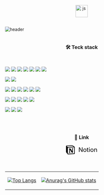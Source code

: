 <div align="center">
  <img width="40" alt="js" src="https://user-images.githubusercontent.com/58536602/185842413-7368639a-06ad-4cbf-8d3b-3cec0caf8aec.png" />

<!-- ## <p style="font-size:">JunSeong's Creative Projects</p> -->

</div>
<br />

![header](https://capsule-render.vercel.app/api?type=waving&color=gradient&height=200&section=header&text=JS%20Creation&fontSize=50&fontAlignY=25&desc=JunSeong's%20Creative%20Projects&descSize=20&descAlignY=50)

<!-- ### <p align="center"> 🧑🏻‍💻 About </p>

이준성
<br />
JunSeong Lee
<br /> -->

#

### <p align="center"> 🛠 Teck stack </p>

<br />
<p>
  <img src="https://img.shields.io/badge/JavaScript-F7DF1E?style=for-the-badge&logo=JavaScript&logoColor=black" styled="margin: 0-auto;">
  <img src="https://img.shields.io/badge/TypeScript-3178C6?style=for-the-badge&logo=TypeScript&logoColor=white">
  <img src="https://img.shields.io/badge/Node.js-339933?style=for-the-badge&logo=Node.js&logoColor=white">
  <img src="https://img.shields.io/badge/React-61DAFB?style=for-the-badge&logo=React&logoColor=black">
  <img src="https://img.shields.io/badge/Next.js-000000?style=for-the-badge&logo=Next.js&logoColor=white">
  <img src="https://img.shields.io/badge/Spring Boot-6DB33F?style=for-the-badge&logo=Spring Boot&logoColor=white">
  <img src="https://img.shields.io/badge/MySQL-4479A1?style=for-the-badge&logo=MySQL&logoColor=white">
</p>
<p>
  <img src="https://img.shields.io/badge/Rest API-white?style=for-the-badge&logo=Amazon API Gateway&logoColor=black">
  <img src="https://img.shields.io/badge/mqtt.js-white?style=for-the-badge&logo=Espressif&logoColor=black">
</p>

<p>
  <img src="https://img.shields.io/badge/HTML5-eeeeee?style=for-the-badge&logo=HTML5&logoColor=E34F26">
  <img src="https://img.shields.io/badge/CSS3-eeeeee?style=for-the-badge&logo=HTML5&logoColor=1572B6">
  <img src="https://img.shields.io/badge/Tailwind CSS-eeeeee?style=for-the-badge&logo=Tailwind CSS&logoColor=06B6D4">
  <img src="https://img.shields.io/badge/MUI-eeeeee?style=for-the-badge&logo=MUI&logoColor=007FFF">
  <img src="https://img.shields.io/badge/Bootstrap-eeeeee?style=for-the-badge&logo=Bootstrap&logoColor=7952B3">
  <img src="https://img.shields.io/badge/styled components-eeeeee?style=for-the-badge&logo=styled components&logoColor=DB7093">
</p>

<p>
  <img src="https://img.shields.io/badge/Git-999999?style=for-the-badge&logo=Git&logoColor=F05032">
  <img src="https://img.shields.io/badge/Jira-999999?style=for-the-badge&logo=Jira&logoColor=0052CC">
  <img src="https://img.shields.io/badge/Bitbucket-999999?style=for-the-badge&logo=Bitbucket&logoColor=0052CC">
  <img src="https://img.shields.io/badge/Velog-999999?style=for-the-badge&logo=Velog&logoColor=20C997">
  <img src="https://img.shields.io/badge/Notion-999999?style=for-the-badge&logo=Notion&logoColor=000000">
</p>

<p>
  <img src="https://img.shields.io/badge/Adobe XD-FF61F6?style=for-the-badge&logo=Adobe XD&logoColor=black" styled="margin: 0-auto;">
  <img src="https://img.shields.io/badge/Adobe Photoshop-31A8FF?style=for-the-badge&logo=Adobe Photoshop&logoColor=black" styled="margin: 0-auto;">
  <img src="https://img.shields.io/badge/Adobe Illustrator-FF9A00?style=for-the-badge&logo=Adobe Illustrator&logoColor=black" styled="margin: 0-auto;">
</p>

<!-- <div style="display: flex; align-items: center; space-x: 10;">
</div> -->
<br />

#

### <p align="center"> 🔗 Link </p>

<div align="center">
  <a href="https://spectacular-epoch-b6f.notion.site/99f897ceee20425085278d86745c275f" style="display: flex; align-items: center; space-x: 10; justify-content: center; text-decoration: none; color: black; font-size: 20px;">
    <svg role="img" viewBox="0 0 24 24" xmlns="http://www.w3.org/2000/svg" width="30"><title>Notion</title><path d="M4.459 4.208c.746.606 1.026.56 2.428.466l13.215-.793c.28 0 .047-.28-.046-.326L17.86 1.968c-.42-.326-.981-.7-2.055-.607L3.01 2.295c-.466.046-.56.28-.374.466zm.793 3.08v13.904c0 .747.373 1.027 1.214.98l14.523-.84c.841-.046.935-.56.935-1.167V6.354c0-.606-.233-.933-.748-.887l-15.177.887c-.56.047-.747.327-.747.933zm14.337.745c.093.42 0 .84-.42.888l-.7.14v10.264c-.608.327-1.168.514-1.635.514-.748 0-.935-.234-1.495-.933l-4.577-7.186v6.952L12.21 19s0 .84-1.168.84l-3.222.186c-.093-.186 0-.653.327-.746l.84-.233V9.854L7.822 9.76c-.094-.42.14-1.026.793-1.073l3.456-.233 4.764 7.279v-6.44l-1.215-.139c-.093-.514.28-.887.747-.933zM1.936 1.035l13.31-.98c1.634-.14 2.055-.047 3.082.7l4.249 2.986c.7.513.934.653.934 1.213v16.378c0 1.026-.373 1.634-1.68 1.726l-15.458.934c-.98.047-1.448-.093-1.962-.747l-3.129-4.06c-.56-.747-.793-1.306-.793-1.96V2.667c0-.839.374-1.54 1.447-1.632z"/></svg>
    <span>&nbsp;&nbsp;Notion</span>
  </a>
</div>
<br />

#

<table>
  <tr>
    <td>
    
[![Top Langs](https://github-readme-stats.vercel.app/api/top-langs/?username=purplelow&layout=compact)](https://github.com/****/github-readme-stats)
    </td>
    <td>
      
[![Anurag's GitHub stats](https://github-readme-stats.vercel.app/api?username=purplelow)](https://github.com/anuraghazra/github-readme-stats)
    </tr>
  </td>
</table>

<!-- [![Solved.ac](http://mazassumnida.wtf/api/generate_badge?boj=****)](https://solved.ac/profile/****) -->
